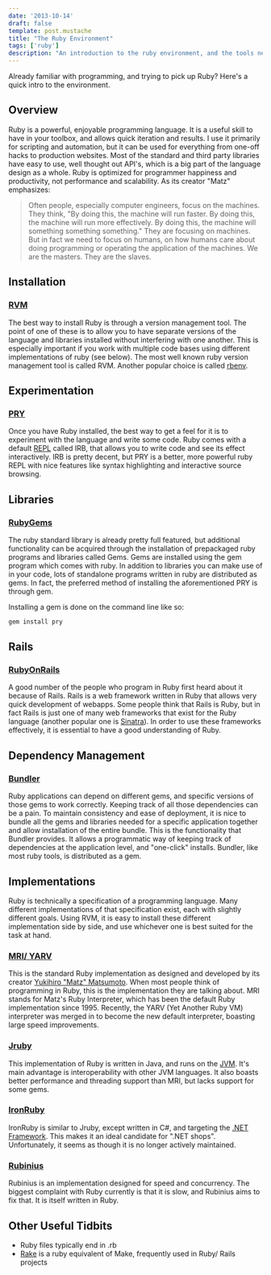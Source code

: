```yaml
---
date: '2013-10-14'
draft: false
template: post.mustache
title: "The Ruby Environment"
tags: ['ruby']
description: "An introduction to the ruby environment, and the tools necessary to successfully interact with and work in its ecosystem."
---
```


Already familiar with programming, and trying to pick up Ruby? Here's a quick intro to the environment.


## Overview
Ruby is a powerful, enjoyable programming language. It is a useful skill to have in your toolbox, and allows quick iteration and results. I use it primarily for scripting and automation, but it can be used for everything from one-off hacks to production websites. Most of the standard and third party libraries have easy to use, well thought out API's, which is a big part of the language design as a whole. Ruby is optimized for programmer happiness and productivity, not performance and scalability. As its creator "Matz" emphasizes:

> Often people, especially computer engineers, focus on the machines. They think, "By doing this, the machine will run faster.
> By doing this, the machine will run more effectively. By doing this, the machine will something something something."
> They are focusing on machines. But in fact we need to focus on humans, on how humans care about doing programming or operating
> the application of the machines. We are the masters. They are the slaves.


## Installation
### [RVM](https://rvm.io/)

The best way to install Ruby is through a version management tool. The point of one of these is to allow you to have separate versions of the language and libraries installed without interfering with one another. This is especially important if you work with multiple code bases using different implementations of ruby (see below). The most well known ruby version management tool is called RVM. Another popular choice is called [rbenv](http://rbenv.org/).


## Experimentation
### [PRY](http://pryrepl.org/)

Once you have Ruby installed, the best way to get a feel for it is to experiment with the language and write some code. Ruby comes with a default [REPL](http://en.wikipedia.org/wiki/Read%E2%80%93eval%E2%80%93print_loop) called IRB, that allows you to write code and see its effect interactively. IRB is pretty decent, but PRY is a better, more powerful ruby REPL with nice features like syntax highlighting and interactive source browsing.


## Libraries
### [RubyGems](http://rubygems.org/)

The ruby standard library is already pretty full featured, but additional functionality can be acquired through the installation of prepackaged ruby programs and libraries called Gems. Gems are installed using the gem program which comes with ruby. In addition to libraries you can make use of in your code, lots of standalone programs written in ruby are distributed as gems. In fact, the preferred method of installing the aforementioned PRY is through gem.

Installing a gem is done on the command line like so:
```bash
gem install pry
```


## Rails
### [RubyOnRails](http://rubyonrails.org/)

A good number of the people who program in Ruby first heard about it because of Rails. Rails is a web framework written in Ruby that allows very quick development of webapps. Some people think that Rails is Ruby, but in fact Rails is just one of many web frameworks that exist for the Ruby language (another popular one is [Sinatra](http://www.sinatrarb.com/)). In order to use these frameworks effectively, it is essential to have a good understanding of Ruby.


## Dependency Management
### [Bundler](http://bundler.io/)

Ruby applications can depend on different gems, and specific versions of those gems to work correctly. Keeping track of all those dependencies can be a pain. To maintain consistency and ease of deployment, it is nice to bundle all the gems and libraries needed for a specific application together and allow installation of the entire bundle. This is the functionality that Bundler provides. It allows a programmatic way of keeping track of dependencies at the application level, and "one-click" installs. Bundler, like most ruby tools, is distributed as a gem.


## Implementations
Ruby is technically a specification of a programming language. Many different implementations of that specification exist, each with slightly different goals. Using RVM, it is easy to install these different implementation side by side, and use whichever one is best suited for the task at hand.

### [MRI/ YARV](http://www.ruby-lang.org/)

This is the standard Ruby implementation as designed and developed by its creator [Yukihiro "Matz" Matsumoto](http://en.wikipedia.org/wiki/Yukihiro_Matsumoto). When most people think of programming in Ruby, this is the implementation they are talking about. MRI stands for Matz's Ruby Interpreter, which has been the default Ruby implementation since 1995. Recently, the YARV (Yet Another Ruby VM) interpreter was merged in to become the new default interpreter, boasting large speed improvements.

### [Jruby](http://jruby.org/)

This implementation of Ruby is written in Java, and runs on the [JVM](http://en.wikipedia.org/wiki/Java_virtual_machine). It's main advantage is interoperability with other JVM languages. It also boasts better performance and threading support than MRI, but lacks support for some gems.

### [IronRuby](http://en.wikipedia.org/wiki/IronRuby)

IronRuby is similar to Jruby, except written in C#, and targeting the [.NET Framework](http://en.wikipedia.org/wiki/.NET_framework). This makes it an ideal candidate for ".NET shops". Unfortunately, it seems as though it is no longer actively maintained.

### [Rubinius](http://rubini.us/)

Rubinius is an implementation designed for speed and concurrency. The biggest complaint with Ruby currently is that it is slow, and Rubinius aims to fix that. It is itself written in Ruby.


## Other Useful Tidbits
- Ruby files typically end in .rb
- [Rake](http://rake.rubyforge.org/) is a ruby equivalent of Make, frequently used in Ruby/ Rails projects

